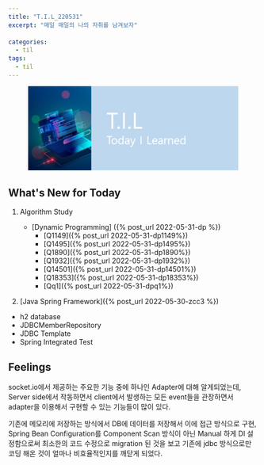 ```yaml
---
title: "T.I.L_220531"
excerpt: "매일 매일의 나의 자취를 남겨보자"

categories:
  - til
tags:
  - til
---
```

<figure>
    <img src="/assets/images/til_image.png">
</figure>

## What's New for Today
1. Algorithm Study
    - [Dynamic Programming] ({% post_url 2022-05-31-dp %})
      - [Q1149]({% post_url 2022-05-31-dp1149%}) 
      - [Q1495]({% post_url 2022-05-31-dp1495%})
      - [Q1890]({% post_url 2022-05-31-dp1890%})
      - [Q1932]({% post_url 2022-05-31-dp1932%})
      - [Q14501]({% post_url 2022-05-31-dp14501%})
      - [Q18353]({% post_url 2022-05-31-dp18353%})
      - [Qq1]({% post_url 2022-05-31-dpq1%})


2. [Java Spring Framework]({% post_url 2022-05-30-zcc3 %})
  - h2 database
  - JDBCMemberRepository
  - JDBC Template
  - Spring Integrated Test

## Feelings
socket.io에서 제공하는 주요한 기능 중에 하나인 Adapter에 대해 알게되었는데, Server side에서 작동하면서 client에서 발생하는 모든 event들을 관장하면서 adapter을 이용해서 구현할 수 있는 기능들이 많이 있다.

기존에 메모리에 저장하는 방식에서 DB에 데이터를 저장해서 이에 접근 방식으로 구현, Spring Bean Configuration를 Component Scan 방식이 아닌 Manual 하게 DI 설정함으로써 최소한의 코드 수정으로 migration 된 것을 보고 기존에 jdbc 방식으로만 코딩 해온 것이 얼마나 비효율적인지를 깨닫게 되었다.




